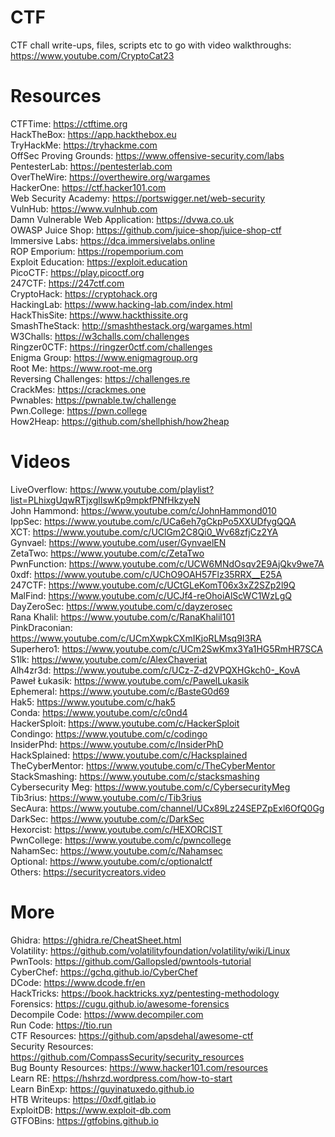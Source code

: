 # CTF
CTF chall write-ups, files, scripts etc to go with video walkthroughs: https://www.youtube.com/CryptoCat23

# Resources
CTFTime: https://ctftime.org \
HackTheBox: https://app.hackthebox.eu \
TryHackMe: https://tryhackme.com \
OffSec Proving Grounds: https://www.offensive-security.com/labs \
PentesterLab: https://pentesterlab.com \
OverTheWire: https://overthewire.org/wargames \
HackerOne: https://ctf.hacker101.com \
Web Security Academy: https://portswigger.net/web-security \
VulnHub: https://www.vulnhub.com \
Damn Vulnerable Web Application: https://dvwa.co.uk \
OWASP Juice Shop: https://github.com/juice-shop/juice-shop-ctf \
Immersive Labs: https://dca.immersivelabs.online \
ROP Emporium: https://ropemporium.com \
Exploit Education: https://exploit.education \
PicoCTF: https://play.picoctf.org \
247CTF: https://247ctf.com \
CryptoHack: https://cryptohack.org \
HackingLab: https://www.hacking-lab.com/index.html \
HackThisSite: https://www.hackthissite.org \
SmashTheStack: http://smashthestack.org/wargames.html \
W3Challs: https://w3challs.com/challenges \
Ringzer0CTF: https://ringzer0ctf.com/challenges \
Enigma Group: https://www.enigmagroup.org \
Root Me: https://www.root-me.org \
Reversing Challenges: https://challenges.re \
CrackMes: https://crackmes.one \
Pwnables: https://pwnable.tw/challenge \
Pwn.College: https://pwn.college \
How2Heap: https://github.com/shellphish/how2heap

# Videos
LiveOverflow: https://www.youtube.com/playlist?list=PLhixgUqwRTjxglIswKp9mpkfPNfHkzyeN \
John Hammond: https://www.youtube.com/c/JohnHammond010 \
IppSec: https://www.youtube.com/c/UCa6eh7gCkpPo5XXUDfygQQA \
XCT: https://www.youtube.com/c/UClGm2C8Qi0_Wv68zfjCz2YA \
Gynvael: https://www.youtube.com/user/GynvaelEN \
ZetaTwo: https://www.youtube.com/c/ZetaTwo \
PwnFunction: https://www.youtube.com/c/UCW6MNdOsqv2E9AjQkv9we7A \
0xdf: https://www.youtube.com/c/UChO9OAH57Flz35RRX__E25A \
247CTF: https://www.youtube.com/c/UCtGLeKomT06x3xZ2SZp2l9Q \
MalFind: https://www.youtube.com/c/UCJf4-reOhoiAlScWC1WzLgQ \
DayZeroSec: https://www.youtube.com/c/dayzerosec \
Rana Khalil: https://www.youtube.com/c/RanaKhalil101 \
PinkDraconian: https://www.youtube.com/c/UCmXwpkCXmIKjoRLMsq9I3RA \
Superhero1: https://www.youtube.com/c/UCm2SwKmx3Ya1HG5RmHR7SCA \
S1lk: https://www.youtube.com/c/AlexChaveriat \
Alh4zr3d: https://www.youtube.com/c/UCz-Z-d2VPQXHGkch0-_KovA \
Paweł Łukasik: https://www.youtube.com/c/PawelLukasik \
Ephemeral: https://www.youtube.com/c/BasteG0d69 \
Hak5: https://www.youtube.com/c/hak5 \
Conda: https://www.youtube.com/c/c0nd4 \
HackerSploit: https://www.youtube.com/c/HackerSploit \
Condingo: https://www.youtube.com/c/codingo \
InsiderPhd: https://www.youtube.com/c/InsiderPhD \
HackSplained: https://www.youtube.com/c/Hacksplained \
TheCyberMentor: https://www.youtube.com/c/TheCyberMentor \
StackSmashing: https://www.youtube.com/c/stacksmashing \
Cybersecurity Meg: https://www.youtube.com/c/CybersecurityMeg \
Tib3rius: https://www.youtube.com/c/Tib3rius \
SecAura: https://www.youtube.com/channel/UCx89Lz24SEPZpExl6OfQ0Gg \
DarkSec: https://www.youtube.com/c/DarkSec \
Hexorcist: https://www.youtube.com/c/HEXORCIST \
PwnCollege: https://www.youtube.com/c/pwncollege \
NahamSec: https://www.youtube.com/c/Nahamsec \
Optional: https://www.youtube.com/c/optionalctf \
Others: https://securitycreators.video

# More
Ghidra: https://ghidra.re/CheatSheet.html \
Volatility: https://github.com/volatilityfoundation/volatility/wiki/Linux \
PwnTools: https://github.com/Gallopsled/pwntools-tutorial \
CyberChef: https://gchq.github.io/CyberChef \
DCode: https://www.dcode.fr/en \
HackTricks: https://book.hacktricks.xyz/pentesting-methodology \
Forensics: https://cugu.github.io/awesome-forensics \
Decompile Code: https://www.decompiler.com \
Run Code: https://tio.run \
CTF Resources: https://github.com/apsdehal/awesome-ctf \
Security Resources: https://github.com/CompassSecurity/security_resources \
Bug Bounty Resources: https://www.hacker101.com/resources \
Learn RE: https://hshrzd.wordpress.com/how-to-start \
Learn BinExp: https://guyinatuxedo.github.io \
HTB Writeups: https://0xdf.gitlab.io \
ExploitDB: https://www.exploit-db.com \
GTFOBins: https://gtfobins.github.io